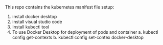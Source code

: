 This repo contains the kubernetes manifest file
setup:
1. install docker desktop
2. install visual studio code 
3. Install kubectl tool
4. To use Docker Desktop for deployment of pods and container
   a. kubectl config get-contexts
   b. kubectl config set-contex docker-desktop